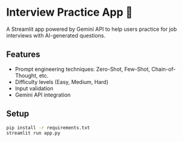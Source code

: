 # Interview Practice App 🎯

A Streamlit app powered by Gemini API to help users practice for job interviews with AI-generated questions.

## Features
- Prompt engineering techniques: Zero-Shot, Few-Shot, Chain-of-Thought, etc.
- Difficulty levels (Easy, Medium, Hard)
- Input validation
- Gemini API integration

## Setup
```bash
pip install -r requirements.txt
streamlit run app.py
